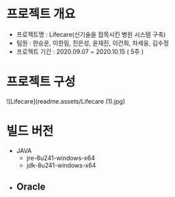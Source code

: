 # 프로젝트 개요

- 프로젝트명 : Lifecare(신기술을 접목시킨 병원 시스템 구축)
- 팀원 : 한승운, 이한림, 진은성, 윤재진, 이건희, 차세웅, 김수정
- 프로젝트 기간 :  2020.09.07 ~ 2020.10.15 ( 5주 )



# 프로젝트 구성

![Lifecare](readme.assets/Lifecare (1).jpg)

# 빌드 버전

- JAVA
  - jre-8u241-windows-x64
  - jdk-8u241-windows-x64
- Oracle
  - 

